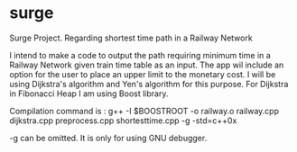 surge
=====

Surge Project. Regarding shortest time path in a Railway Network

I intend to make a code to output the path requiring minimum time in a Railway Network given train time table as an input.
The app wil include an option for the user to place an upper limit to the monetary cost.
I will be using Dijkstra's algorithm and Yen's algorithm for this purpose. For Dijkstra in Fibonacci Heap I am using Boost library.

Compilation command is : g++ -I $BOOSTROOT -o railway.o railway.cpp dijkstra.cpp preprocess.cpp shortesttime.cpp -g -std=c++0x

-g can be omitted. It is only for using GNU debugger.
